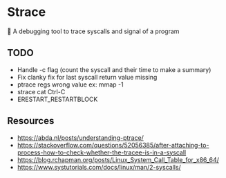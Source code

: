 # Strace
🐛 A debugging tool to trace syscalls and signal of a program

## TODO
 - Handle -c flag (count the syscall and their time to make a summary)
 - Fix clanky fix for last syscall return value missing
 - ptrace regs wrong value ex: mmap -1
 - strace cat Ctrl-C
 - ERESTART_RESTARTBLOCK

## Resources
 - https://abda.nl/posts/understanding-ptrace/
 - https://stackoverflow.com/questions/52056385/after-attaching-to-process-how-to-check-whether-the-tracee-is-in-a-syscall
 - https://blog.rchapman.org/posts/Linux_System_Call_Table_for_x86_64/
 - https://www.systutorials.com/docs/linux/man/2-syscalls/